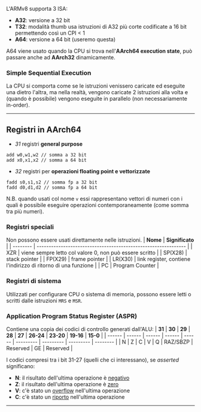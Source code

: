 L'ARMv8 supporta 3 ISA:
- **A32**: versione a 32 bit
- **T32**: modalità thumb usa istruzioni di A32 più corte codificate a 16 bit permettendo così un CPI < 1
- **A64**: versione a 64 bit (useremo questa)

A64 viene usato quando la CPU si trova nell'**AArch64 execution state**, può passare anche ad **AArch32** dinamicamente.

### Simple Sequential Execution
La CPU si comporta come se le istruzioni venissero caricate ed eseguite una dietro l'altra, ma nella realtà, vengono caricate 2 istruzioni alla volta e (quando è possibile) vengono eseguite in parallelo (non necessariamente in-order).

---
## Registri in AArch64
- _31_ registri **general purpose**
```armasm
add w0,w1,w2 // somma a 32 bit 
add x0,x1,x2 // somma a 64 bit
```

- _32_ registri per **operazioni floating point e vettorizzate**
```armasm
fadd s0,s1,s2 // somma fp a 32 bit 
fadd d0,d1,d2 // somma fp a 64 bit
```
N.B. quando usati col nome `v` essi rappresentano vettori di numeri con i quali è possibile eseguire operazioni contemporaneamente (come somma tra più numeri).

### Registri speciali
Non possono essere usati direttamente nelle istruzioni.
| **Nome** | **Significato**                                                |
| -------- | -------------------------------------------------------------- |
| XZR      | viene sempre letto col valore 0, non può essere scritto        |
| SP(X28)  | stack pointer                                                  |
| FP(X29)  | frame pointer                                                  |
| LR(X30)  | link register, contiene l'indirizzo di ritorno di una funzione |
| PC       | Program Counter                                                |

### Registri di sistema
Utilizzati per configurare CPU o sistema di memoria, possono essere letti o scritti dalle istruzioni `MRS` e `MSR`.

### Application Program Status Register (ASPR)
Contiene una copia dei codici di controllo generati dall'ALU:
| **31** | **30** | **29** | **28** | **27** | **26-24** | **23-20** | **19-16** | **15-0** |
| ------ | ------ | ------ | ------ | ------ | --------- | --------- | --------- | -------- |
| N      | Z      | C      | V      | Q      | RAZ/SBZP  | Reserved  | GE        | Reserved         |

I codici compresi tra i bit 31-27 (quelli che ci interessano), se _asserted_ significano:
- **N**: il risultato dell'ultima operazione è <u>negativo</u>
- **Z**: il risultato dell'ultima operazione è <u>zero</u>
- **V**: c'è stato un <u>overflow</u> nell'ultima operazione
- **C**: c'è stato un <u>riporto</u> nell'ultima operazione

---
